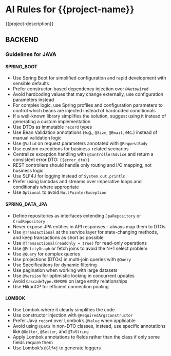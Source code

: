 # AI Rules for {{project-name}}

{{project-description}}

## BACKEND

### Guidelines for JAVA

#### SPRING_BOOT

- Use Spring Boot for simplified configuration and rapid development with sensible defaults
- Prefer constructor-based dependency injection over `@Autowired`
- Avoid hardcoding values that may change externally, use configuration parameters instead
- For complex logic, use Spring profiles and configuration parameters to control which beans are injected instead of hardcoded conditionals
- If a well-known library simplifies the solution, suggest using it instead of generating a custom implementation
- Use DTOs as immutable `record` types
- Use Bean Validation annotations (e.g., `@Size`, `@Email`, etc.) instead of manual validation logic
- Use `@Valid` on request parameters annotated with `@RequestBody`
- Use custom exceptions for business-related scenarios
- Centralize exception handling with `@ControllerAdvice` and return a consistent error DTO: `{{error_dto}}`
- REST controllers should handle only routing and I/O mapping, not business logic
- Use SLF4J for logging instead of `System.out.println`
- Prefer using lambdas and streams over imperative loops and conditionals where appropriate
- Use `Optional` to avoid `NullPointerException`

#### SPRING_DATA_JPA

- Define repositories as interfaces extending `JpaRepository` or `CrudRepository`
- Never expose JPA entities in API responses – always map them to DTOs
- Use `@Transactional` at the service layer for state-changing methods, and keep transactions as short as possible
- Use `@Transactional(readOnly = true)` for read-only operations
- Use `@EntityGraph` or fetch joins to avoid the N+1 select problem
- Use `@Query` for complex queries
- Use projections (DTOs) in multi-join queries with `@Query`
- Use Specifications for dynamic filtering
- Use pagination when working with large datasets
- Use `@Version` for optimistic locking in concurrent updates
- Avoid `CascadeType.REMOVE` on large entity relationships
- Use HikariCP for efficient connection pooling

#### LOMBOK

- Use Lombok where it clearly simplifies the code
- Use constructor injection with `@RequiredArgsConstructor`
- Prefer Java `record` over Lombok’s `@Value` when applicable
- Avoid using `@Data` in non-DTO classes, instead, use specific annotations like `@Getter`, `@Setter`, and `@ToString`
- Apply Lombok annotations to fields rather than the class if only some fields require them
- Use Lombok’s `@Slf4j` to generate loggers

